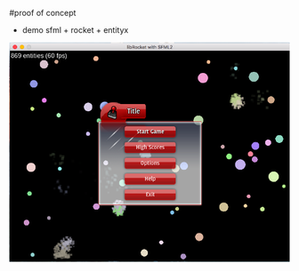 #proof of concept

- demo sfml + rocket + entityx

![alt tag](https://github.com/Bagheera22/lacosanosta/raw/master/img/demo0.png)

